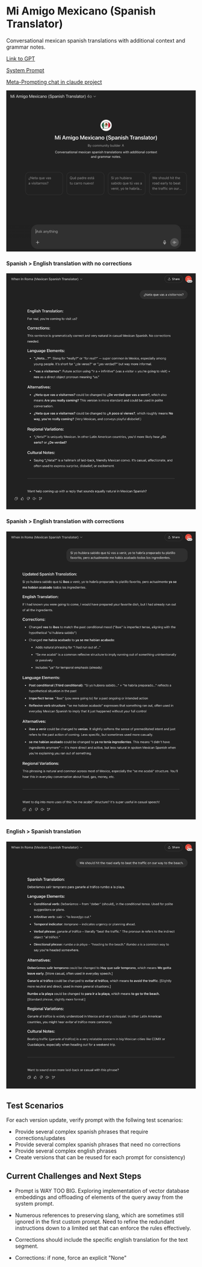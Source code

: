 # Mi Amigo Mexicano (Spanish Translator)

Conversational mexican spanish translations with additional context and grammar notes.

[Link to GPT](https://chatgpt.com/g/g-67dd8d76728c81919f23713d68436e30-mi-amigo-mexicano-spanish-translator)

[System Prompt](./system_prompt.xml)

[Meta-Prompting chat in claude project](https://claude.ai/share/df913148-3f23-4fc6-ba97-50f6c533c845)

![Mi Amigo Mexicano Landing_Page](./screenshots/landing_page.png)

#### Spanish > English translation with no corrections

![Mi Amigo Mexicano Correct Spanish Example](./screenshots/example_1.png)

#### Spanish > English translation with corrections

![Mi Amigo Mexicano Incorrect Spanish Example](./screenshots/example_2.png)

#### English > Spanish translation

![Mi Amigo Mexicano English Example](./screenshots/example_3.png)

## Test Scenarios

For each version update, verify prompt with the follwing test scenarios:

- Provide several complex spanish phrases that require corrections/updates
- Provide several complex spanish phrases that need no corrections
- Provide several complex english phrases
- Create versions that can be reused for each prompt for consistency)

## Current Challenges and Next Steps

- Prompt is WAY TOO BIG. Exploring implementation of vector database embeddings and offloading of elements of the query away from the system prompt.

- Numerous references to preserving slang, which are sometimes still ignored in the first custom prompt. Need to refine the redundant instructions down to a limited set that can enforce the rules effectively.

- Corrections should include the specific english translation for the text segment.

- Corrections: if none, force an explicit "None"

